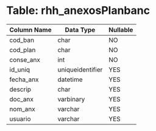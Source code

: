 # Table: rhh_anexosPlanbanc

| Column Name | Data Type | Nullable |
|-------------|-----------|----------|
| cod_ban | char | NO |
| cod_plan | char | NO |
| conse_anx | int | NO |
| id_uniq | uniqueidentifier | YES |
| fecha_anx | datetime | YES |
| descrip | char | YES |
| doc_anx | varbinary | YES |
| nom_anx | varchar | YES |
| usuario | varchar | YES |
